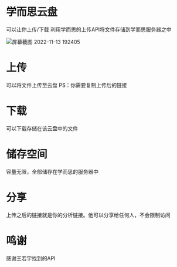 # 学而思云盘
可以让你上传/下载
利用学而思的上传API将文件存储到学而思服务器之中


![屏幕截图 2022-11-13 192405](https://livefile.xesimg.com/programme/python_assets/dcff06956a375384afcc4ab0d7a90437.png)

# 上传
可以将文件上传至云盘
PS：你需要复制上传后的链接

# 下载
可以下载存储在该云盘中的文件

# 储存空间
容量无限，全部储存在学而思的服务器中

# 分享
上传之后的链接就是你的分析链接。他可以分享给任何人，不会限制访问

# 鸣谢
感谢王若宇找到的API
